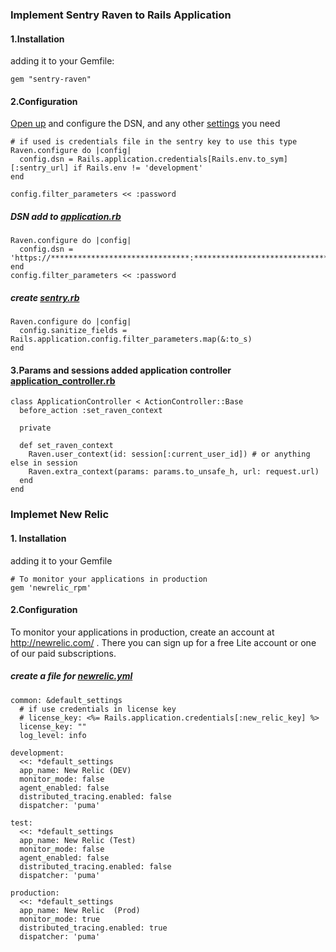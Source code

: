 ### Implement Sentry Raven to Rails Application

#### 1.Installation

adding it to your Gemfile:
```
gem "sentry-raven"
```

#### 2.Configuration

[Open up](config/application.rb) and configure the DSN, and any other [settings](https://docs.sentry.io/clients/ruby/config/) you need

```
# if used is credentials file in the sentry key to use this type
Raven.configure do |config|
  config.dsn = Rails.application.credentials[Rails.env.to_sym][:sentry_url] if Rails.env != 'development'
end

config.filter_parameters << :password
```

##### DSN add to [application.rb](config/application.rb)
```
Raven.configure do |config|
  config.dsn = 'https://*******************************:*******************************@sentry.io/1469301'
end
config.filter_parameters << :password
```

##### create [sentry.rb](config/initializers/sentry.rb) 
```
Raven.configure do |config|
  config.sanitize_fields = Rails.application.config.filter_parameters.map(&:to_s)
end
```

#### 3.Params and sessions added application controller [application_controller.rb](app/controllers/application_controller.rb)
```
class ApplicationController < ActionController::Base
  before_action :set_raven_context

  private

  def set_raven_context
    Raven.user_context(id: session[:current_user_id]) # or anything else in session
    Raven.extra_context(params: params.to_unsafe_h, url: request.url)
  end
end
```

### Implemet New Relic 

#### 1. Installation

adding it to your Gemfile
```
# To monitor your applications in production
gem 'newrelic_rpm'
```

#### 2.Configuration

To monitor your applications in production, create an account at http://newrelic.com/ . There you can sign up for a free Lite account or one of our paid subscriptions.

##### create a file for [newrelic.yml](config/newrelic.yml)

```
common: &default_settings
  # if use credentials in license key
  # license_key: <%= Rails.application.credentials[:new_relic_key] %>
  license_key: ""
  log_level: info

development:
  <<: *default_settings
  app_name: New Relic (DEV)
  monitor_mode: false
  agent_enabled: false
  distributed_tracing.enabled: false
  dispatcher: 'puma'

test:
  <<: *default_settings
  app_name: New Relic (Test)
  monitor_mode: false
  agent_enabled: false
  distributed_tracing.enabled: false
  dispatcher: 'puma'

production:
  <<: *default_settings
  app_name: New Relic  (Prod)
  monitor_mode: true
  distributed_tracing.enabled: true
  dispatcher: 'puma'


```


